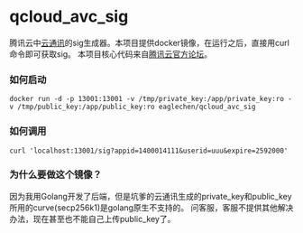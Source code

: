 # qcloud_avc_sig

腾讯云中[云通讯](https://console.qcloud.com/avc)的sig生成器。本项目提供docker镜像，在运行之后，直接用curl命令即可获取sig。
本项目核心代码来自[腾讯云官方论坛](http://bbs.qcloud.com/thread-17311-1-1.html)。

### 如何启动
```
docker run -d -p 13001:13001 -v /tmp/private_key:/app/private_key:ro -v /tmp/public_key:/app/public_key:ro eaglechen/qcloud_avc_sig
```

### 如何调用
```
curl 'localhost:13001/sig?appid=1400014111&userid=uuu&expire=2592000'
```

### 为什么要做这个镜像？
因为我用Golang开发了后端，但是坑爹的云通讯生成的private_key和public_key所用的curve(secp256k1)是golang原生不支持的。
问客服，客服不提供其他解决办法，现在甚至也不能自己上传public_key了。
